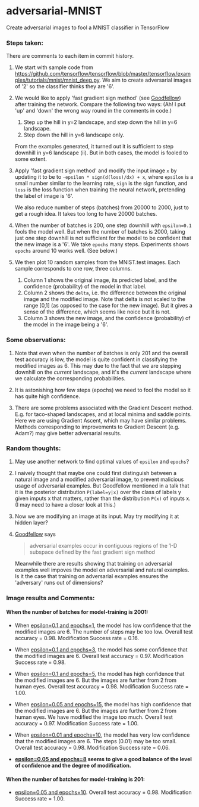# adversarial-MNIST
Create adversarial images to fool a MNIST classifier in TensorFlow

### Steps taken:
There are comments to each item in commit history.
1. We start with sample code from https://github.com/tensorflow/tensorflow/blob/master/tensorflow/examples/tutorials/mnist/mnist_deep.py. We aim to create adversarial images of '2' so the classifier thinks they are '6'.

1. We would like to apply 'fast gradient sign method' (see [Goodfellow](https://arxiv.org/abs/1412.6572)) after training the network. Compare the following two ways: (Ah! I put 'up' and 'down' the wrong way round in the comments in code.)
    1. Step up the hill in y=2 landscape, and step down the hill in y=6 landscape.
    2. Step down the hill in y=6 landscape only.
    
    From the examples generated, it turned out it is sufficient to step downhill in y=6 landscape (ii). But in both cases, the model is fooled to some extent.

1. Apply 'fast gradient sign method' and modify the input image `x` by updating it to be to
 `-epsilon * sign(d(loss)/dx) + x`, where `epsilon` is a small number similar to the learning rate, `sign` is the sign function, and `loss` is the loss function when training the neural network, pretending the label of image is '6'.
    
    We also reduce number of steps (batches) from 20000 to 2000, just to get a rough idea. It takes too long to have 20000 batches.

1. When the number of batches is 200, one step downhill with `epsilon=0.1` fools the model well. But when the number of batches is 2000, taking just one step downhill is not sufficient for the model to be confident that the new image is a '6'. We take `epochs` many steps. Experiments shows `epochs` around 10 works well. (See below.)

1. We then plot 10 random samples from the MNIST.test images. Each sample corresponds to one row, three columns. 
    1. Column 1 shows the original image, its predicted label, and the confidence (probability) of the model in that label.
    2. Column 2 shows the `delta`, i.e. the difference between the original image and the modified image. Note that delta is not scaled to the range [0,1] (as opposed to the case for the new image). But it gives a sense of the difference, which seems like noice but it is not.
    3. Column 3 shows the new image, and the confidence (probability) of the model in the image being a '6'.
    
### Some observations:
1. Note that even when the number of batches is only 201 and the overall test accuracy is low, the model is quite confident in classifying the modified images as 6. This may due to the fact that we are stepping downhill on the _current_ landscape, and it's the _current_ landscape where we calculate the corresponding probabilities.

2. It is astonishing how few steps (epochs) we need to fool the model so it has quite high confidence.

3. There are some problems associated with the Gradient Descent method. E.g. for taco-shaped landscapes, and at local minima and saddle points. Here we are using Gradient Ascent, which may have similar problems. Methods corresponding to improvements to Gradient Descent (e.g. Adam?) may give better adversarial results.

### Random thoughts:
1. May use another network to find optimal values of `epsilon` and `epochs`?
1. I naively thought that maybe one could first distinguish between a natural image and a modified adversarial image, to prevent malicious usage of adversarial examples. But Goodfellow mentioned in a talk that it is the posterior distribution `P(label=y|x)` over the class of labels y given imputs x that matters, rather than the distribution  `P(x)` of inputs x. (I may need to have a closer look at this.)
1. Now we are modifying an image at its input. May try modifying it at hidden layer?
1. [Goodfellow](https://arxiv.org/abs/1412.6572) says
    > adversarial examples occur in contiguous regions of the 1-D subspace defined by the fast gradient sign method
    
    Meanwhile there are results showing that training on adversarial examples well impoves the model on adversarial and natural examples. Is it the case that training on adversarial examples ensures the 'adversary' runs out of dimensions?

### Image results and Comments:
#### When the number of batches for model-training is 2001:
* When [epsilon=0.1 and epochs=1](https://github.com/YawnYawnZZzZz/adversarial-MNIST/blob/master/plots/2001%20eps%3D0.10_epochs%3D1_test_accu0.98.png), the model has low confidence that the modified images are 6. The number of steps may be too low. Overall test accuracy = 0.98. Modification Success rate = 0.16.

* When [epsilon=0.1 and epochs=3](https://github.com/YawnYawnZZzZz/adversarial-MNIST/blob/master/plots/2001%20eps%3D0.10_epochs%3D3_test_accu0.97.png), the model has some confidence that the modified images are 6. Overall test accuracy = 0.97. Modification Success rate = 0.98.

* When [epsilon=0.1 and epochs=5](https://github.com/YawnYawnZZzZz/adversarial-MNIST/blob/master/plots/2001%20eps%3D0.10_epochs%3D5_test_accu0.98.png), the model has high confidence that the modified images are 6. But the images are further from 2 from human eyes. Overall test accuracy = 0.98. Modification Success rate = 1.00.

* When [epsilon=0.05 and epochs=15](https://github.com/YawnYawnZZzZz/adversarial-MNIST/blob/master/plots/2001%20eps%3D0.05_epochs%3D15_test_accu0.97.png), the model has high confidence that the modified images are 6. But the images are further from 2 from human eyes. We have modified the image too much. Overall test accuracy = 0.97. Modification Success rate = 1.00.

* When [epsilon=0.01 and epochs=10](https://github.com/YawnYawnZZzZz/adversarial-MNIST/blob/master/plots/2001%20eps%3D0.01_epochs%3D10_test_accu0.98.png), the model has very low confidence that the modified images are 6. The steps (0.01) may be too small. Overall test accuracy = 0.98. Modification Success rate = 0.06.

* **[epsilon=0.05 and epochs=8](https://github.com/YawnYawnZZzZz/adversarial-MNIST/blob/master/plots/2001%20eps%3D0.05_epochs%3D8_test_accu0.98.png) seems to give a good balance of the level of confidence and the degree of modification.**

#### When the number of batches for model-training is 201:
* [epsilon=0.05 and epochs=10](https://github.com/YawnYawnZZzZz/adversarial-MNIST/blob/master/plots/201%20eps%3D0.05_epochs%3D10_test_accu0.91.png). Overall test accuracy = 0.98. Modification Success rate = 1.00.

